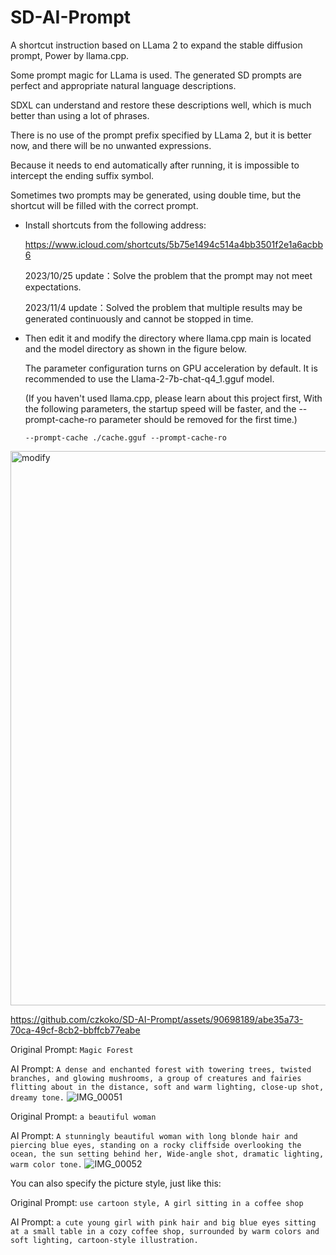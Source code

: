 # SD-AI-Prompt
A shortcut instruction based on LLama 2 to expand the stable diffusion prompt, Power by llama.cpp.


  Some prompt magic for LLama is used. The generated SD prompts are perfect and appropriate natural language descriptions.
  
  SDXL can understand and restore these descriptions well, which is much better than using a lot of phrases.
  
  There is no use of the prompt prefix specified by LLama 2, but it is better now, and there will be no unwanted expressions.
  
  Because it needs to end automatically after running, it is impossible to intercept the ending suffix symbol. 
  
  Sometimes two prompts may be generated, using double time, but the shortcut will be filled with the correct prompt.
  

- Install shortcuts from the following address:
  
  https://www.icloud.com/shortcuts/5b75e1494c514a4bb3501f2e1a6acbb6
  
  2023/10/25 update：Solve the problem that the prompt may not meet expectations.

  2023/11/4  update：Solved the problem that multiple results may be generated continuously and cannot be stopped in time.

- Then edit it and modify the directory where llama.cpp main is located and the model directory as shown in the figure below.

  The parameter configuration turns on GPU acceleration by default. It is recommended to use the Llama-2-7b-chat-q4_1.gguf model.

  (If you haven't used llama.cpp, please learn about this project first, With the following parameters, the startup speed will be faster, and the --prompt-cache-ro parameter should be removed for the first time.)
  
  `--prompt-cache ./cache.gguf --prompt-cache-ro`

<img width="887" alt="modify" src="https://github.com/czkoko/SD-AI-Prompt/assets/90698189/620e4252-6503-4148-8653-a11f5491b410">




https://github.com/czkoko/SD-AI-Prompt/assets/90698189/abe35a73-70ca-49cf-8cb2-bbffcb77eabe


Original Prompt: `Magic Forest`

AI Prompt: `A dense and enchanted forest with towering trees, twisted branches, and glowing mushrooms, a group of creatures and fairies flitting about in the distance, soft and warm lighting, close-up shot, dreamy tone.`
![IMG_00051](https://github.com/czkoko/SD-AI-Prompt/assets/90698189/4fad3900-da8b-4e3b-ad1b-2b6182b7cf15)



Original Prompt: `a beautiful woman`

AI Prompt: `A stunningly beautiful woman with long blonde hair and piercing blue eyes, standing on a rocky cliffside overlooking the ocean, the sun setting behind her, Wide-angle shot, dramatic lighting, warm color tone.`
![IMG_00052](https://github.com/czkoko/SD-AI-Prompt/assets/90698189/9f84d4c4-a9fe-4686-ba55-492640080154)


You can also specify the picture style, just like this:

Original Prompt: `use cartoon style, A girl sitting in a coffee shop`

AI Prompt: `a cute young girl with pink hair and big blue eyes sitting at a small table in a cozy coffee shop, surrounded by warm colors and soft lighting, cartoon-style illustration.`
